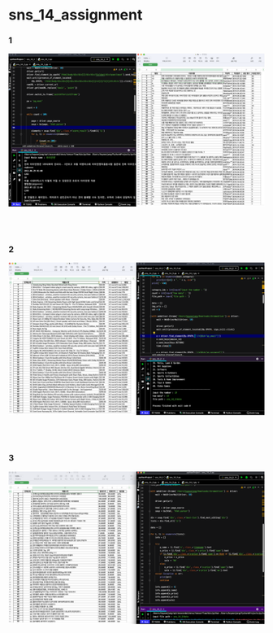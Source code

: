 # sns_14_assignment


<p>
    <h3>1</h3>
    <img src="sns_14_1/1.png"/>
</p>

<br>
<br>

<p>
    <h3>2</h3>
    <img src="sns_14_2/2.png"/>
</p>

<br>
<br>

<p>
    <h3>3</h3>
    <img src="sns_14_3/3.png"/>
</p>
